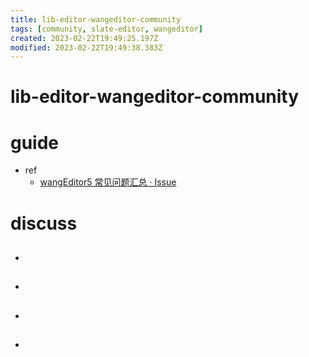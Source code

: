 ```yaml
---
title: lib-editor-wangeditor-community
tags: [community, slate-editor, wangeditor]
created: 2023-02-22T19:49:25.197Z
modified: 2023-02-22T19:49:38.383Z
---
```


# lib-editor-wangeditor-community

# guide

- ref
  - [wangEditor5 常见问题汇总 · Issue](https://github.com/wangeditor-team/wangEditor/issues/4524)
# discuss
- ## 

- ## 

- ## 

- ## 

